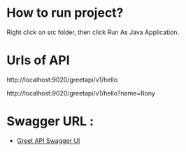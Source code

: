 # How to run project?
Right click on src folder, then click Run As Java Application.


# Urls of API

http://localhost:9020/greetapi/v1/hello

http://localhost:9020/greetapi/v1/hello?name=Rony


# Swagger URL :
* [Greet API Swagger UI](http://localhost:9020/swagger-ui/index.html)


